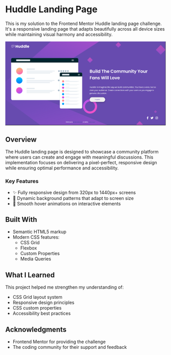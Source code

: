 # Huddle Landing Page 

This is my solution to the Frontend Mentor Huddle landing page challenge. It's a responsive landing page that adapts beautifully across all device sizes while maintaining visual harmony and accessibility.

![Huddle Landing Page Preview](desktop.png)

##  Overview

The Huddle landing page is designed to showcase a community platform where users can create and engage with meaningful discussions. This implementation focuses on delivering a pixel-perfect, responsive design while ensuring optimal performance and accessibility.

### Key Features

- ✨ Fully responsive design from 320px to 1440px+ screens
- 🎨 Dynamic background patterns that adapt to screen size
- 💫 Smooth hover animations on interactive elements

  

##  Built With

- Semantic HTML5 markup
- Modern CSS features:
  - CSS Grid
  - Flexbox
  - Custom Properties
  - Media Queries


##  What I Learned

This project helped me strengthen my understanding of:

- CSS Grid layout system
- Responsive design principles
- CSS custom properties
- Accessibility best practices


##  Acknowledgments

- Frontend Mentor for providing the challenge
- The coding community for their support and feedback
